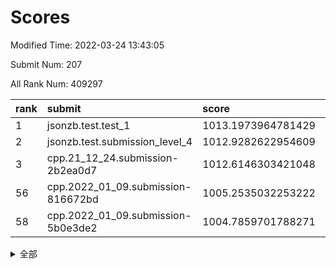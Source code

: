 # Scores

Modified Time: 2022-03-24 13:43:05

Submit Num: 207

All Rank Num: 409297

| rank |               submit               |       score        |       sigma        | pk_num |
| :--- | :--------------------------------- | :----------------- | :----------------- | :----- |
| 1    | jsonzb.test.test_1                 | 1013.1973964781429 | 0.8150256818583393 | 7912   |
| 2    | jsonzb.test.submission_level_4     | 1012.9282622954609 | 0.7897798710425487 | 7911   |
| 3    | cpp.21_12_24.submission-2b2ea0d7   | 1012.6146303421048 | 0.788776437550201  | 7910   |
| 56   | cpp.2022_01_09.submission-816672bd | 1005.2535032253222 | 0.7212701646450355 | 7906   |
| 58   | cpp.2022_01_09.submission-5b0e3de2 | 1004.7859701788271 | 0.7137598976847181 | 7907   |


<details>
<summary>全部</summary>

| rank |                 submit                 |       score        |       sigma        | pk_num |
| :--- | :------------------------------------- | :----------------- | :----------------- | :----- |
| 1    | jsonzb.test.test_1                     | 1013.1973964781429 | 0.8150256818583393 | 7912   |
| 2    | jsonzb.test.submission_level_4         | 1012.9282622954609 | 0.7897798710425487 | 7911   |
| 3    | cpp.21_12_24.submission-2b2ea0d7       | 1012.6146303421048 | 0.788776437550201  | 7910   |
| 4    | gobigger.level_3.submission_level_3_49 | 1011.5077931608963 | 0.7705624138677104 | 7908   |
| 5    | gobigger.level_3.submission_level_3_22 | 1011.3333106773633 | 0.7840286626230921 | 7908   |
| 6    | gobigger.level_3.submission_level_3_24 | 1011.1936133155152 | 0.7933917892542818 | 7910   |
| 7    | gobigger.level_3.submission_level_3_33 | 1011.0743477811645 | 0.783502298103184  | 7906   |
| 8    | gobigger.level_3.submission_level_3_19 | 1011.0514978623258 | 0.7695848823013655 | 7910   |
| 9    | gobigger.level_3.submission_level_3_16 | 1010.9964961364386 | 0.7659849302606893 | 7910   |
| 10   | gobigger.level_3.submission_level_3_12 | 1010.8028706603552 | 0.7504373338968489 | 7908   |
| 11   | gobigger.level_3.submission_level_3_18 | 1010.7269853728162 | 0.758461256765519  | 7912   |
| 12   | gobigger.level_3.submission_level_3_0  | 1010.4939230929335 | 0.7615682574940312 | 7907   |
| 13   | gobigger.level_3.submission_level_3_27 | 1010.400904118384  | 0.7724360179047304 | 7903   |
| 14   | gobigger.level_3.submission_level_3_28 | 1010.339871374948  | 0.7734658623550843 | 7910   |
| 15   | gobigger.level_3.submission_level_3_15 | 1010.3098140760808 | 0.7624334566535272 | 7910   |
| 16   | gobigger.level_3.submission_level_3_25 | 1010.2708765589645 | 0.7569334738382096 | 7912   |
| 17   | gobigger.level_3.submission_level_3_39 | 1010.2689940964289 | 0.7498685232936736 | 7911   |
| 18   | gobigger.level_3.submission_level_3_36 | 1010.19962937337   | 0.7712919671359936 | 7911   |
| 19   | gobigger.level_3.submission_level_3_21 | 1010.1983131935569 | 0.7685365690767356 | 7913   |
| 20   | gobigger.level_3.submission_level_3_47 | 1010.157635641876  | 0.7516725832720061 | 7914   |
| 21   | gobigger.level_3.submission_level_3_20 | 1010.0500476342174 | 0.7198409496123348 | 7910   |
| 22   | gobigger.level_3.submission_level_3_1  | 1009.9961311963241 | 0.7753459704873416 | 7908   |
| 23   | gobigger.level_3.submission_level_3_45 | 1009.8820701656805 | 0.7406698341628535 | 7905   |
| 24   | gobigger.level_3.submission_level_3_8  | 1009.8552221266111 | 0.7306354688830724 | 7910   |
| 25   | gobigger.level_3.submission_level_3_40 | 1009.8117795841192 | 0.7465348702036909 | 7910   |
| 26   | gobigger.level_3.submission_level_3_29 | 1009.8000082528467 | 0.7525097773586343 | 7910   |
| 27   | gobigger.level_3.submission_level_3_42 | 1009.7809454938969 | 0.7540768661369013 | 7908   |
| 28   | gobigger.level_3.submission_level_3_48 | 1009.7468732629019 | 0.7631326492505494 | 7910   |
| 29   | gobigger.level_3.submission_level_3_13 | 1009.7019644383614 | 0.7487265303369101 | 7911   |
| 30   | gobigger.level_3.submission_level_3_26 | 1009.6980982620441 | 0.753509167101575  | 7909   |
| 31   | gobigger.level_3.submission_level_3_14 | 1009.6932613999846 | 0.7509284550564408 | 7911   |
| 32   | gobigger.level_3.submission_level_3_43 | 1009.688680148966  | 0.7482486201564824 | 7909   |
| 33   | gobigger.level_3.submission_level_3_30 | 1009.6021936838383 | 0.7518711185892903 | 7912   |
| 34   | gobigger.level_3.submission_level_3_31 | 1009.5635955964367 | 0.7376092388802433 | 7906   |
| 35   | gobigger.level_3.submission_level_3_23 | 1009.5470384861546 | 0.7652510840928496 | 7909   |
| 36   | gobigger.level_3.submission_level_3_2  | 1009.5271524104794 | 0.7526860936023798 | 7910   |
| 37   | gobigger.level_3.submission_level_3_46 | 1009.4973154543985 | 0.7495563188333096 | 7910   |
| 38   | gobigger.level_3.submission_level_3_4  | 1009.4927812395047 | 0.7408759730788277 | 7911   |
| 39   | gobigger.level_3.submission_level_3_11 | 1009.4781000869693 | 0.749161750007607  | 7907   |
| 40   | gobigger.level_3.submission_level_3_6  | 1009.4598367381434 | 0.7471124093585961 | 7909   |
| 41   | gobigger.level_3.submission_level_3_17 | 1009.3666093123196 | 0.766483320019458  | 7907   |
| 42   | gobigger.level_3.submission_level_3_34 | 1009.3645595255149 | 0.7643613638590827 | 7912   |
| 43   | gobigger.level_3.submission_level_3_5  | 1009.2956378616855 | 0.7513985631134541 | 7907   |
| 44   | gobigger.level_3.submission_level_3_32 | 1009.240599852186  | 0.758200625166404  | 7916   |
| 45   | gobigger.level_3.submission_level_3_41 | 1009.10549264691   | 0.746178205880277  | 7907   |
| 46   | gobigger.level_3.submission_level_3_38 | 1008.870860588001  | 0.7560828818574886 | 7911   |
| 47   | gobigger.level_3.submission_level_3_7  | 1008.8666912179705 | 0.7457868528575997 | 7907   |
| 48   | gobigger.level_3.submission_level_3_9  | 1008.820404961408  | 0.761019456953688  | 7910   |
| 49   | gobigger.level_3.submission_level_3_3  | 1008.5173692318959 | 0.7370241853697767 | 7909   |
| 50   | gobigger.level_3.submission_level_3_44 | 1008.4951598642101 | 0.7665220691950434 | 7904   |
| 51   | gobigger.level_3.submission_level_3_37 | 1008.4671002440867 | 0.7509848728441803 | 7907   |
| 52   | gobigger.level_3.submission_level_3_35 | 1008.099520468911  | 0.7154864928911208 | 7908   |
| 53   | gobigger.level_3.submission_level_3_10 | 1008.0402602374078 | 0.7495507599018786 | 7910   |
| 54   | gobigger.level_1.submission_level_1_11 | 1005.5427024393108 | 0.7236540017847242 | 7909   |
| 55   | gobigger.level_1.submission_level_1_2  | 1005.2643092330777 | 0.7150315838016921 | 7910   |
| 56   | cpp.2022_01_09.submission-816672bd     | 1005.2535032253222 | 0.7212701646450355 | 7906   |
| 57   | gobigger.level_1.submission_level_1_12 | 1005.1152694237643 | 0.7284546181486151 | 7912   |
| 58   | cpp.2022_01_09.submission-5b0e3de2     | 1004.7859701788271 | 0.7137598976847181 | 7907   |
| 59   | gobigger.level_1.submission_level_1_13 | 1004.6712743124481 | 0.7303718752041406 | 7907   |
| 60   | gobigger.level_1.submission_level_1_41 | 1004.4593543545626 | 0.7077877918971782 | 7910   |
| 61   | gobigger.level_1.submission_level_1_48 | 1004.3378380351826 | 0.7151723202775012 | 7909   |
| 62   | gobigger.level_1.submission_level_1_21 | 1004.2961199443906 | 0.7158248462129077 | 7907   |
| 63   | gobigger.level_1.submission_level_1_49 | 1004.1810607387753 | 0.7087672577313487 | 7906   |
| 64   | gobigger.level_1.submission_level_1_6  | 1004.1805542219015 | 0.7040773995979972 | 7910   |
| 65   | gobigger.level_1.submission_level_1_30 | 1004.169956411206  | 0.7169061791336908 | 7913   |
| 66   | gobigger.level_1.submission_level_1_10 | 1004.0046572810493 | 0.7097804778477137 | 7908   |
| 67   | gobigger.level_1.submission_level_1_19 | 1004.0031322978291 | 0.7202431924850383 | 7909   |
| 68   | gobigger.level_1.submission_level_1_29 | 1003.9516798715485 | 0.7263041706102257 | 7913   |
| 69   | gobigger.level_1.submission_level_1_36 | 1003.7779903151    | 0.7215599116938192 | 7908   |
| 70   | gobigger.level_1.submission_level_1_34 | 1003.7729895720953 | 0.7168948118993066 | 7916   |
| 71   | gobigger.level_1.submission_level_1_3  | 1003.713724167393  | 0.7153631176376126 | 7908   |
| 72   | gobigger.level_1.submission_level_1_7  | 1003.6274822817245 | 0.7022059632954304 | 7910   |
| 73   | gobigger.level_1.submission_level_1_35 | 1003.6105020247626 | 0.7160864057026866 | 7907   |
| 74   | gobigger.level_1.submission_level_1_40 | 1003.583110883864  | 0.7220966710829443 | 7909   |
| 75   | gobigger.level_1.submission_level_1_25 | 1003.4031962729997 | 0.7184746403966109 | 7910   |
| 76   | gobigger.level_1.submission_level_1_9  | 1003.4029498869861 | 0.721156273609579  | 7912   |
| 77   | gobigger.level_1.submission_level_1_26 | 1003.3980335245732 | 0.717157537059846  | 7913   |
| 78   | gobigger.level_1.submission_level_1_37 | 1003.3923099019676 | 0.7217277369148136 | 7914   |
| 79   | gobigger.level_1.submission_level_1_17 | 1003.3679232536871 | 0.7180094859149644 | 7905   |
| 80   | gobigger.level_1.submission_level_1_44 | 1003.366926620011  | 0.7177572374038501 | 7912   |
| 81   | gobigger.level_1.submission_level_1_5  | 1003.3599638801104 | 0.723153933004716  | 7910   |
| 82   | gobigger.level_1.submission_level_1_1  | 1003.3589793148808 | 0.7076555166298273 | 7909   |
| 83   | gobigger.level_1.submission_level_1_24 | 1003.3394837012771 | 0.7094074243386286 | 7908   |
| 84   | gobigger.level_1.submission_level_1_27 | 1003.1701847238222 | 0.7129042371424111 | 7911   |
| 85   | gobigger.level_1.submission_level_1_39 | 1003.1293126660547 | 0.718861615085206  | 7913   |
| 86   | gobigger.level_1.submission_level_1_45 | 1003.1232032227515 | 0.7104330540567736 | 7909   |
| 87   | gobigger.level_1.submission_level_1_4  | 1003.1151581806831 | 0.7063448543842893 | 7909   |
| 88   | gobigger.level_1.submission_level_1_16 | 1003.0518927250903 | 0.7155641074761342 | 7907   |
| 89   | gobigger.level_1.submission_level_1_43 | 1003.0306798707851 | 0.7208110302304299 | 7906   |
| 90   | gobigger.level_1.submission_level_1_15 | 1002.9647318300065 | 0.7103039786226106 | 7914   |
| 91   | gobigger.level_1.submission_level_1_32 | 1002.9354681689897 | 0.7142478812914714 | 7906   |
| 92   | gobigger.level_1.submission_level_1_22 | 1002.7071044567483 | 0.7059417568265324 | 7908   |
| 93   | gobigger.level_1.submission_level_1_47 | 1002.6917834685559 | 0.711832079614485  | 7908   |
| 94   | gobigger.level_1.submission_level_1_14 | 1002.6510311430088 | 0.7075352303205896 | 7912   |
| 95   | gobigger.level_1.submission_level_1_18 | 1002.6477973155374 | 0.7139581693604278 | 7911   |
| 96   | gobigger.level_1.submission_level_1_38 | 1002.5977284048654 | 0.7183970997296552 | 7909   |
| 97   | gobigger.level_1.submission_level_1_42 | 1002.5394924256904 | 0.7053298908988735 | 7911   |
| 98   | gobigger.level_1.submission_level_1_20 | 1002.4671507355733 | 0.7297811626948523 | 7913   |
| 99   | gobigger.level_1.submission_level_1_0  | 1002.3452690589666 | 0.7053172631011462 | 7911   |
| 100  | gobigger.level_1.submission_level_1_8  | 1002.315368688001  | 0.7152953552256228 | 7909   |
| 101  | gobigger.level_1.submission_level_1_46 | 1002.2721918036357 | 0.7090781300962351 | 7910   |
| 102  | gobigger.level_1.submission_level_1_33 | 1002.1766679209903 | 0.7064646557779073 | 7906   |
| 103  | gobigger.level_1.submission_level_1_31 | 1002.1644119206481 | 0.6995784240095659 | 7905   |
| 104  | gobigger.level_1.submission_level_1_23 | 1002.1092598750315 | 0.7118166725136306 | 7909   |
| 105  | gobigger.level_1.submission_level_1_28 | 1001.514058233359  | 0.7049107826847127 | 7909   |
| 106  | gobigger.random.submission_random_15   | 997.1898633773485  | 0.7073136806021948 | 7911   |
| 107  | gobigger.random.submission_random_34   | 997.0657408123645  | 0.7159092103262243 | 7903   |
| 108  | gobigger.random.submission_random_7    | 996.9910998599394  | 0.707147297015257  | 7910   |
| 109  | gobigger.random.submission_random_18   | 996.8784845359929  | 0.7071771219492348 | 7907   |
| 110  | gobigger.random.submission_random_37   | 996.8594934913508  | 0.7078949011024135 | 7910   |
| 111  | gobigger.random.submission_random_8    | 996.8514729627336  | 0.7063547576039467 | 7909   |
| 112  | gobigger.random.submission_random_24   | 996.7913681604166  | 0.700146331414909  | 7909   |
| 113  | gobigger.random.submission_random_19   | 996.7701419093343  | 0.702758069347141  | 7914   |
| 114  | gobigger.random.submission_random_5    | 996.738977190081   | 0.708970146076239  | 7906   |
| 115  | gobigger.random.submission_random_43   | 996.7056340223429  | 0.7009346086716826 | 7907   |
| 116  | gobigger.random.submission_random_12   | 996.6509221488485  | 0.7049349333990186 | 7907   |
| 117  | gobigger.random.submission_random_13   | 996.533193387496   | 0.7168623828316164 | 7908   |
| 118  | gobigger.random.submission_random_26   | 996.5082771825984  | 0.7102089816752297 | 7909   |
| 119  | gobigger.random.submission_random_47   | 996.4376897513281  | 0.7079271216366718 | 7905   |
| 120  | gobigger.random.submission_random_6    | 996.3971773021245  | 0.7124984625918005 | 7906   |
| 121  | gobigger.random.submission_random_27   | 996.351647892687   | 0.7188498432392751 | 7905   |
| 122  | gobigger.random.submission_random_30   | 996.3343712676145  | 0.721961151032978  | 7908   |
| 123  | gobigger.random.submission_random_42   | 996.3134034557602  | 0.7053113641694935 | 7909   |
| 124  | gobigger.random.submission_random_40   | 996.3117772121633  | 0.7210300970959416 | 7909   |
| 125  | gobigger.random.submission_random_33   | 996.2586043530017  | 0.6995582436529663 | 7911   |
| 126  | gobigger.random.submission_random_31   | 996.1974721949472  | 0.7182453054212569 | 7909   |
| 127  | gobigger.random.submission_random_46   | 996.1304426522387  | 0.7058336344997954 | 7913   |
| 128  | gobigger.random.submission_random_2    | 996.1225442466476  | 0.7096528446317869 | 7910   |
| 129  | gobigger.random.submission_random_17   | 996.0389436347739  | 0.7092004358096198 | 7907   |
| 130  | gobigger.random.submission_random_11   | 996.0282268871124  | 0.7124244433467751 | 7909   |
| 131  | gobigger.random.submission_random_4    | 996.0100059312433  | 0.7188119380175374 | 7907   |
| 132  | gobigger.random.submission_random_0    | 995.9987638688926  | 0.7083935095062727 | 7906   |
| 133  | gobigger.random.submission_random_28   | 995.9827729041879  | 0.7070876868950947 | 7909   |
| 134  | gobigger.random.submission_random_23   | 995.9698937849982  | 0.707469427855281  | 7910   |
| 135  | gobigger.random.submission_random_48   | 995.9666246513009  | 0.7103499794523211 | 7906   |
| 136  | gobigger.random.submission_random_22   | 995.9485260253057  | 0.7083731495956265 | 7906   |
| 137  | gobigger.random.submission_random_32   | 995.9018744847823  | 0.7119631164653059 | 7908   |
| 138  | gobigger.random.submission_random_1    | 995.8709098072071  | 0.7120695563804798 | 7912   |
| 139  | gobigger.random.submission_random_36   | 995.8637796022598  | 0.7031491311098533 | 7912   |
| 140  | gobigger.random.submission_random_3    | 995.7616557432757  | 0.7087208781019418 | 7908   |
| 141  | gobigger.random.submission_random_25   | 995.7057507286213  | 0.7069605206703176 | 7908   |
| 142  | gobigger.random.submission_random_39   | 995.7021429241297  | 0.7110709570718691 | 7911   |
| 143  | gobigger.random.submission_random_49   | 995.6795583064528  | 0.714432708960076  | 7906   |
| 144  | gobigger.random.submission_random_10   | 995.5930514156307  | 0.7024741374334841 | 7908   |
| 145  | gobigger.random.submission_random_41   | 995.4700020693452  | 0.721043299458687  | 7900   |
| 146  | gobigger.random.submission_random_35   | 995.4696544360905  | 0.7036969598001963 | 7908   |
| 147  | gobigger.random.submission_random_44   | 995.4540008314799  | 0.7135976684716655 | 7907   |
| 148  | gobigger.random.submission_random_45   | 995.3858600046623  | 0.7040690455109195 | 7910   |
| 149  | gobigger.random.submission_random_9    | 995.3698131808575  | 0.7141980802579774 | 7907   |
| 150  | gobigger.random.submission_random_16   | 995.3476381195962  | 0.7131034654628405 | 7909   |
| 151  | gobigger.random.submission_random_14   | 995.2707107027603  | 0.7072091869880247 | 7910   |
| 152  | gobigger.random.submission_random_29   | 994.8959416629046  | 0.7133478157059484 | 7912   |
| 153  | gobigger.random.submission_random_21   | 994.8874864999153  | 0.7080587052270119 | 7909   |
| 154  | gobigger.level_2.submission_level_2_6  | 994.5692490584148  | 0.7141233653189897 | 7908   |
| 155  | gobigger.random.submission_random_20   | 994.5406842979561  | 0.731669781992567  | 7910   |
| 156  | gobigger.level_2.submission_level_2_44 | 994.1827733107975  | 0.7251234216524541 | 7912   |
| 157  | gobigger.random.submission_random_38   | 994.1011774560503  | 0.7306604291124915 | 7909   |
| 158  | gobigger.level_2.submission_level_2_34 | 993.2316971270028  | 0.7270211523085705 | 7910   |
| 159  | gobigger.level_2.submission_level_2_16 | 993.1709643370019  | 0.7559767100382435 | 7911   |
| 160  | gobigger.level_2.submission_level_2_29 | 993.0732483547309  | 0.7578705787623362 | 7910   |
| 161  | gobigger.level_2.submission_level_2_49 | 993.0557711284948  | 0.7395661482470672 | 7910   |
| 162  | gobigger.level_2.submission_level_2_4  | 993.0520770204678  | 0.7340088068468433 | 7915   |
| 163  | gobigger.level_2.submission_level_2_24 | 993.0506984519395  | 0.7366815166609516 | 7913   |
| 164  | gobigger.level_2.submission_level_2_19 | 993.0185376615076  | 0.7350072155246775 | 7909   |
| 165  | gobigger.level_2.submission_level_2_47 | 992.8983672089271  | 0.7284388207945443 | 7909   |
| 166  | gobigger.level_2.submission_level_2_1  | 992.8256904847351  | 0.7502399288924491 | 7911   |
| 167  | gobigger.level_2.submission_level_2_15 | 992.7406938332219  | 0.7322792235750725 | 7908   |
| 168  | gobigger.level_2.submission_level_2_7  | 992.7039803501422  | 0.7653297600999733 | 7911   |
| 169  | gobigger.level_2.submission_level_2_48 | 992.5676749985915  | 0.7279175370034809 | 7905   |
| 170  | gobigger.level_2.submission_level_2_22 | 992.4968606143623  | 0.7302972401631563 | 7907   |
| 171  | gobigger.level_2.submission_level_2_27 | 992.48084637916    | 0.7519866925718874 | 7910   |
| 172  | gobigger.level_2.submission_level_2_43 | 992.4341656800697  | 0.7323049015911705 | 7910   |
| 173  | gobigger.level_2.submission_level_2_30 | 992.374063360163   | 0.730949212204912  | 7911   |
| 174  | gobigger.level_2.submission_level_2_28 | 992.3538292855694  | 0.7315689231355821 | 7910   |
| 175  | gobigger.level_2.submission_level_2_37 | 992.2473607546478  | 0.7376811899901695 | 7910   |
| 176  | gobigger.level_2.submission_level_2_10 | 992.2433139486016  | 0.7637039364213256 | 7913   |
| 177  | gobigger.level_2.submission_level_2_45 | 992.2414744659076  | 0.7344609173894289 | 7907   |
| 178  | gobigger.level_2.submission_level_2_46 | 992.2286175558447  | 0.7596569064797588 | 7913   |
| 179  | gobigger.level_2.submission_level_2_18 | 992.1788381669642  | 0.7282929685829822 | 7909   |
| 180  | gobigger.level_2.submission_level_2_26 | 992.1376773602432  | 0.7384683779014654 | 7905   |
| 181  | gobigger.level_2.submission_level_2_39 | 992.1040689049933  | 0.7434935970209609 | 7907   |
| 182  | gobigger.level_2.submission_level_2_35 | 992.0832210566715  | 0.7521905845849101 | 7910   |
| 183  | gobigger.level_2.submission_level_2_40 | 992.041034385939   | 0.7621771183614754 | 7909   |
| 184  | gobigger.level_2.submission_level_2_11 | 992.0321370660614  | 0.7538927055014033 | 7908   |
| 185  | gobigger.level_2.submission_level_2_38 | 992.0189615078601  | 0.7571559743748099 | 7913   |
| 186  | gobigger.level_2.submission_level_2_0  | 992.0152383087925  | 0.7427198539886636 | 7912   |
| 187  | gobigger.level_2.submission_level_2_42 | 991.9895981266305  | 0.7563764315640313 | 7905   |
| 188  | gobigger.level_2.submission_level_2_9  | 991.9308940634028  | 0.7445318541846873 | 7907   |
| 189  | gobigger.level_2.submission_level_2_25 | 991.924886132498   | 0.7433068634493146 | 7915   |
| 190  | gobigger.level_2.submission_level_2_23 | 991.8715753084663  | 0.7520436401666516 | 7908   |
| 191  | gobigger.level_2.submission_level_2_21 | 991.8618901910556  | 0.7605138403705962 | 7911   |
| 192  | gobigger.level_2.submission_level_2_8  | 991.853539541112   | 0.7514218365483494 | 7912   |
| 193  | gobigger.level_2.submission_level_2_5  | 991.8101131083113  | 0.7435298914777257 | 7908   |
| 194  | gobigger.level_2.submission_level_2_2  | 991.6472416452435  | 0.7610931182685158 | 7905   |
| 195  | gobigger.level_2.submission_level_2_12 | 991.6447830398429  | 0.7464122645372353 | 7909   |
| 196  | gobigger.level_2.submission_level_2_20 | 991.5259875750485  | 0.7639739217352463 | 7907   |
| 197  | gobigger.level_2.submission_level_2_3  | 991.4930664911748  | 0.7467519355368077 | 7908   |
| 198  | gobigger.level_2.submission_level_2_14 | 991.4207620131074  | 0.7476965670578775 | 7909   |
| 199  | gobigger.level_2.submission_level_2_13 | 991.2410526581541  | 0.7685831989267647 | 7909   |
| 200  | gobigger.level_2.submission_level_2_32 | 990.9795438269016  | 0.7539164258488827 | 7907   |
| 201  | gobigger.level_2.submission_level_2_41 | 990.8582531881325  | 0.7365583028231261 | 7911   |
| 202  | gobigger.level_2.submission_level_2_31 | 990.8100454843913  | 0.7706292588709978 | 7906   |
| 203  | gobigger.level_2.submission_level_2_17 | 990.6786091020181  | 0.7649161104844193 | 7908   |
| 204  | gobigger.level_2.submission_level_2_33 | 990.558639600603   | 0.7608927679406984 | 7908   |
| 205  | gobigger.level_2.submission_level_2_36 | 990.3631233003604  | 0.7699944862889175 | 7913   |
| 206  | gobigger.none.submission_none_0        | 977.8189773399325  | 1.3117807491266305 | 7905   |
| 207  | gobigger.none.submission_none_1        | 976.658389979232   | 1.416990701562306  | 7906   |

</details>